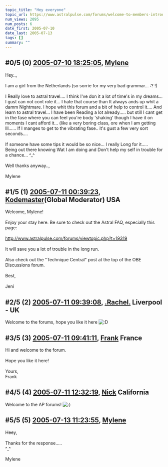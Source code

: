 ```yaml
---
topic_title: "Hey everyone"
topic_url: https://www.astralpulse.com/forums/welcome-to-members-introductions!/hey-everyone-19760
num_views: 2095
num_posts: 6
date_first: 2005-07-10
date_last: 2005-07-13
tags: []
summary: ""
---
```


## \#0/5 (0) [2005-07-10 18:25:05](https://www.astralpulse.com/forums/index.php?msg=169720), [Mylene](https://www.astralpulse.com/forums/profile/?u=9402)  ##
<section>
Hey..,
<br>
<br>
I am a girl from the Netherlands (so sorrie for my very bad grammar... :? !)
<br>
<br>
I Really love to astral travel.... I think I've don it a lot of time's in my dreams... I gust can not cont role it... I hate that course than It always ands up whit a damm Nightmare. I hope whit this forum and a bit of help to control it.... And learn to astral travel... I have been Reading a lot already..... but still I cant get in the fase where you can feel you're body 'shaking' though I have it on moments I cant afford it... (like a very boring class, ore when I am getting Ill...... If I manges to get to the vibrating fase.. it's gust a few very sort seconds....
<br>
<br>
If someone have some tips it would be so nice... I really Long for it.....
<br>
Being out there knowing Wat I am doing and Don't help my self in trouble for a chance... ^_^
<br>
<br>
Well thanks anyway..,
<br>
<br>
Mylene
</section>

## \#1/5 (1) [2005-07-11 00:39:23](https://www.astralpulse.com/forums/index.php?msg=169740), [Kodemaster](https://www.astralpulse.com/forums/profile/?u=426)(Global Moderator) USA ##
<section>
Welcome, Mylene!
<br>
<br>
Enjoy your stay here. Be sure to check out the Astral FAQ, especially this page:
<br>
<br>
<a class="bbc_link" href="http://www.astralpulse.com/forums/viewtopic.php?t=19319" rel="noopener" target="_blank">
 http://www.astralpulse.com/forums/viewtopic.php?t=19319
</a>
<br>
<br>
It will save you a lot of trouble in the long run.
<br>
<br>
Also check out the "Technique Central" post at the top of the OBE Discussions forum.
<br>
<br>
Best,
<br>
<br>
Jeni
</section>

## \#2/5 (2) [2005-07-11 09:39:08](https://www.astralpulse.com/forums/index.php?msg=169775), [.Rachel.](https://www.astralpulse.com/forums/profile/?u=8982) Liverpool - UK ##
<section>
Welcome to the forums, hope you like it here
<img alt=":D" class="smiley" src="https://www.astralpulse.com/forums/Smileys/fugue/cheesy.png" title="Cheesy"/>
</section>

## \#3/5 (3) [2005-07-11 09:41:11](https://www.astralpulse.com/forums/index.php?msg=169777), [Frank](https://www.astralpulse.com/forums/profile/?u=359) France ##
<section>
Hi and welcome to the forum.
<br>
<br>
Hope you like it here!
<br>
<br>
Yours,
<br>
Frank
</section>

## \#4/5 (4) [2005-07-11 12:32:19](https://www.astralpulse.com/forums/index.php?msg=169794), [Nick](https://www.astralpulse.com/forums/profile/?u=2080) California ##
<section>
Welcome to the AP forums!
<img alt=":)" class="smiley" src="https://www.astralpulse.com/forums/Smileys/fugue/smiley.png" title="Smiley"/>
</section>

## \#5/5 (5) [2005-07-13 11:23:55](https://www.astralpulse.com/forums/index.php?msg=170050), [Mylene](https://www.astralpulse.com/forums/profile/?u=9402)  ##
<section>
Heey,
<br>
<br>
Thanks for the response.....
<br>
^_^
<br>
<br>
Mylene
</section>